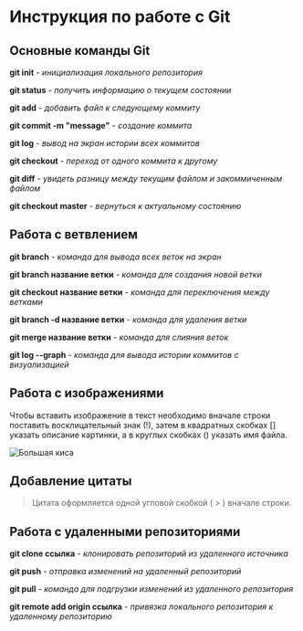 # Инструкция по работе с Git #

## Основные команды Git ##

**git init** - *инициализация локального репозитория*

**git status** - *получить информацию о текущем состоянии*

**git add** - *добавить файл к следующему коммиту*

**git commit -m "message"** - *создание коммита*

**git log** - *вывод на экран истории всех коммитов*

**git checkout** - *переход от одного коммита к другому*

**git diff** - *увидеть разницу между текущим файлом и закоммиченным файлом*

**git checkout master** - *вернуться к актуальному состоянию*

## Работа с ветвлением ##

**git branch** - *команда для вывода всех веток на экран*

**git branch название ветки** - *команда для создания новой ветки*

**git checkout название ветки** - *команда для переключения между ветками*

**git branch -d название ветки** - *команда для удаления ветки*

**git merge название ветки** - *команда для слияния веток*

**git log --graph** - *команда для вывода истории коммитов с визуализацией*

## Работа с изображениями ##

Чтобы вставить изображение в текст необходимо вначале строки поставить восклицательный знак (!), затем в квадратных скобках [] указать описание картинки, а в круглых скобках () указать имя файла.

![Большая киса](leopard.jpg)

## Добавление цитаты ##

> Цитата оформляется одной угловой скобкой ( > ) вначале строки.

## Работа с удаленными репозиториями ##

**git clone ссылка** - *клонировать репозиторий из удаленного источника*

**git push** - *отправка изменений на удаленный репозиторий*

**git pull** - *команда для подгрузки изменений из удаленного репозитория*

**git remote add origin ссылка** - *привязка локального репозитория к удаленному репозиторию*